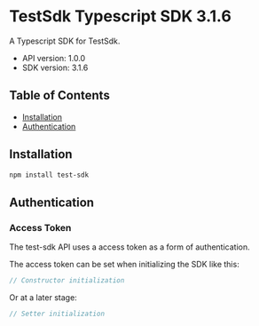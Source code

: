 # TestSdk Typescript SDK 3.1.6

A Typescript SDK for TestSdk.

- API version: 1.0.0
- SDK version: 3.1.6

## Table of Contents

- [Installation](#installation)
- [Authentication](#authentication)

## Installation

```bash
npm install test-sdk
```

## Authentication

### Access Token

The test-sdk API uses a access token as a form of authentication.

The access token can be set when initializing the SDK like this:

```ts
// Constructor initialization
```

Or at a later stage:

```ts
// Setter initialization
```
